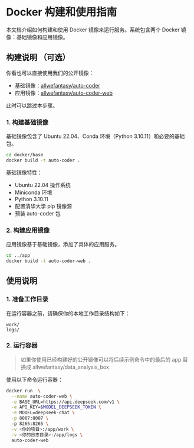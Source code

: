 # Docker 构建和使用指南

本文档介绍如何构建和使用 Docker 镜像来运行服务。系统包含两个 Docker 镜像：基础镜像和应用镜像。


## 构建说明 （可选）

你看也可以直接使用我们的公开镜像：

- 基础镜像：[allwefantasy/auto-coder](https://hub.docker.com/r/allwefantasy/auto-coder)
- 应用镜像：[allwefantasy/auto-coder-web](https://hub.docker.com/r/allwefantasy/auto-coder-web)

此时可以跳过本步骤。

### 1. 构建基础镜像

基础镜像包含了 Ubuntu 22.04、Conda 环境（Python 3.10.11）和必要的基础包。

```bash
cd docker/base
docker build -t auto-coder .
```

基础镜像特性：
- Ubuntu 22.04 操作系统
- Miniconda 环境
- Python 3.10.11
- 配置清华大学 pip 镜像源
- 预装 auto-coder 包

### 2. 构建应用镜像

应用镜像基于基础镜像，添加了具体的应用服务。

```bash
cd ../app
docker build -t auto-coder-web .
```

## 使用说明

### 1. 准备工作目录

在运行容器之前，请确保你的本地工作目录结构如下：

```
work/
logs/
```

### 2. 运行容器

> 如果你使用已经构建好的公开镜像可以将后续示例命令中的最后的 app 替换成 allwefantasy/data_analysis_box

使用以下命令运行容器：

```bash
docker run  \
  --name auto-coder-web \
  -e BASE_URL=https://api.deepseek.com/v1 \
  -e API_KEY=$MODEL_DEEPSEEK_TOKEN \
  -e MODEL=deepseek-chat \
  -p 8007:8007 \  
  -p 8265:8265 \
  -v <你的项目>:/app/work \
  -v <你的日志目录>:/app/logs \
  auto-coder-web
```
